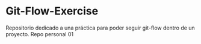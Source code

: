 # Git-Flow-Exercise
Repositorio dedicado a una práctica para poder seguir git-flow dentro de un proyecto.
Repo personal 01
